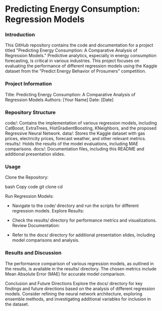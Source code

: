 # Predicting Energy Consumption: Regression Models
### Introduction
This GitHub repository contains the code and documentation for a project titled "Predicting Energy Consumption: A Comparative Analysis of Regression Models." Predictive analytics, especially in energy consumption forecasting, is critical in various industries. This project focuses on evaluating the performance of different regression models using the Kaggle dataset from the "Predict Energy Behavior of Prosumers" competition.

### Project Information
Title: Predicting Energy Consumption: A Comparative Analysis of Regression Models
Authors: [Your Name]
Date: [Date]
### Repository Structure
code/: Contains the implementation of various regression models, including CatBoost, ExtraTrees, HistGradientBoosting, KNeighbors, and the proposed Regressive Neural Network.
data/: Stores the Kaggle dataset with gas prices, electricity prices, forecast weather, and other relevant metrics.
results/: Holds the results of the model evaluations, including MAE comparisons.
docs/: Documentation files, including this README and additional presentation slides.
### Usage
Clone the Repository:

bash
Copy code
git clone 
cd 

Run Regression Models:

 - Navigate to the code/ directory and run the scripts for different regression models.
Explore Results:

 - Check the results/ directory for performance metrics and visualizations.
Review Documentation:

 - Refer to the docs/ directory for additional presentation slides, including model comparisons and analysis.
### Results and Discussion
The performance comparison of various regression models, as outlined in the results, is available in the results/ directory. The chosen metrics include Mean Absolute Error (MAE) for accurate model comparison.

Conclusion and Future Directions
Explore the docs/ directory for key findings and future directions based on the analysis of different regression models. Consider refining the neural network architecture, exploring ensemble methods, and investigating additional variables for inclusion in the dataset.
